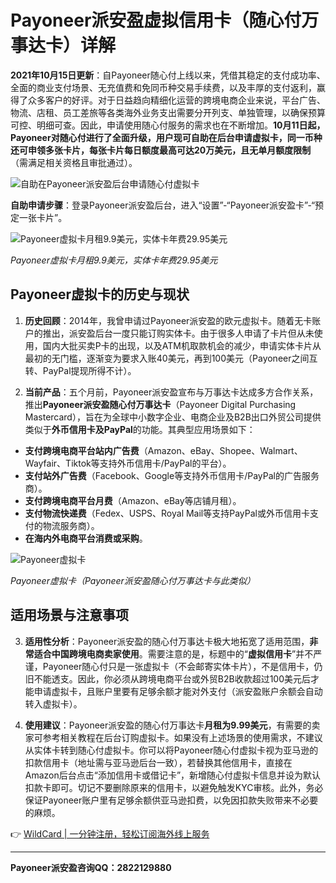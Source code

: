 # Payoneer派安盈虚拟信用卡（随心付万事达卡）详解

**2021年10月15日更新**：自Payoneer随心付上线以来，凭借其稳定的支付成功率、全面的商业支付场景、无充值费和免同币种交易手续费，以及丰厚的支付返利，赢得了众多客户的好评。对于日益趋向精细化运营的跨境电商企业来说，平台广告、物流、店租、员工差旅等各类海外业务支出需要分开列支、单独管理，以确保预算可控、明细可查。因此，申请使用随心付服务的需求也在不断增加。**10月11日起，Payoneer对随心付进行了全面升级，用户现可自助在后台申请虚拟卡，同一币种还可申领多张卡片，每张卡片每日额度最高可达20万美元，且无单月额度限制**（需满足相关资格且审批通过）。

![自助在Payoneer派安盈后台申请随心付虚拟卡](https://bbtdd.com/img/2902401979.webp)

**自助申请步骤**：登录Payoneer派安盈后台，进入“设置”-“Payoneer派安盈卡”-“预定一张卡片”。

![Payoneer虚拟卡月租9.9美元，实体卡年费29.95美元](https://bbtdd.com/img/3209289245408.webp)

*Payoneer虚拟卡月租9.9美元，实体卡年费29.95美元*

## Payoneer虚拟卡的历史与现状

1. **历史回顾**：2014年，我曾申请过Payoneer派安盈的欧元虚拟卡。随着无卡账户的推出，派安盈后台一度只能订购实体卡。由于很多人申请了卡片但从未使用，国内大批买卖P卡的出现，以及ATM机取款机会的减少，申请实体卡片从最初的无门槛，逐渐变为要求入账40美元，再到100美元（Payoneer之间互转、PayPal提现所得不计）。

2. **当前产品**：五个月前，Payoneer派安盈宣布与万事达卡达成多方合作关系，推出**Payoneer派安盈随心付万事达卡**（Payoneer Digital Purchasing Mastercard），旨在为全球中小数字企业、电商企业及B2B出口外贸公司提供类似于**外币信用卡及PayPal**的功能。其典型应用场景如下：

- **支付跨境电商平台站内广告费**（Amazon、eBay、Shopee、Walmart、Wayfair、Tiktok等支持外币信用卡/PayPal的平台）。
- **支付站外广告费**（Facebook、Google等支持外币信用卡/PayPal的广告服务商）。
- **支付跨境电商平台月费**（Amazon、eBay等店铺月租）。
- **支付物流快递费**（Fedex、USPS、Royal Mail等支持PayPal或外币信用卡支付的物流服务商）。
- **在海内外电商平台消费或采购**。

![Payoneer虚拟卡](https://bbtdd.com/img/542377755430.webp)

*Payoneer虚拟卡（Payoneer派安盈随心付万事达卡与此类似）*

## 适用场景与注意事项

3. **适用性分析**：Payoneer派安盈的随心付万事达卡极大地拓宽了适用范围，**非常适合中国跨境电商卖家使用**。需要注意的是，标题中的“**虚拟信用卡**”并不严谨，Payoneer随心付只是一张虚拟卡（不会邮寄实体卡片），不是信用卡，仍旧不能透支。因此，你必须从跨境电商平台或外贸B2B收款超过100美元后才能申请虚拟卡，且账户里要有足够余额才能对外支付（派安盈账户余额会自动转入虚拟卡）。

4. **使用建议**：Payoneer派安盈的随心付万事达卡**月租为9.99美元**，有需要的卖家可参考相关教程在后台订购虚拟卡。如果没有上述场景的使用需求，不建议从实体卡转到随心付虚拟卡。你可以将Payoneer随心付虚拟卡视为亚马逊的扣款信用卡（地址需与亚马逊后台一致），若替换其他信用卡，直接在Amazon后台点击“添加信用卡或借记卡”，新增随心付虚拟卡信息并设为默认扣款卡即可。切记不要删除原来的信用卡，以避免触发KYC审核。此外，务必保证Payoneer账户里有足够余额供亚马逊扣费，以免因扣款失败带来不必要的麻烦。

👉 [WildCard | 一分钟注册，轻松订阅海外线上服务](https://bbtdd.com/WildCard)

---

**Payoneer派安盈咨询QQ：2822129880**
